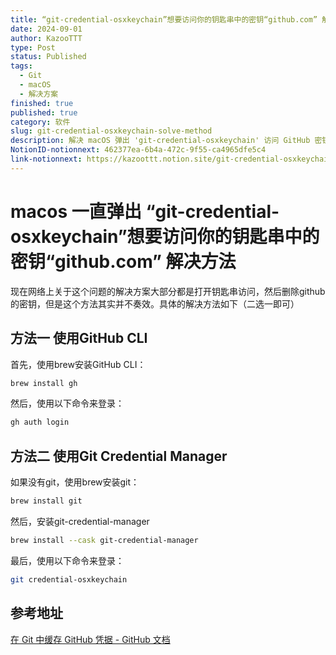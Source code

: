 ```yaml
---
title: “git-credential-osxkeychain”想要访问你的钥匙串中的密钥“github.com” 解决方法
date: 2024-09-01
author: KazooTTT
type: Post
status: Published
tags:
  - Git
  - macOS
  - 解决方案
finished: true
published: true
category: 软件
slug: git-credential-osxkeychain-solve-method
description: 解决 macOS 弹出 'git-credential-osxkeychain' 访问 GitHub 密钥的问题
NotionID-notionnext: 462377ea-6b4a-472c-9f55-ca4965dfe5c4
link-notionnext: https://kazoottt.notion.site/git-credential-osxkeychain-github-com-462377ea6b4a472c9f55ca4965dfe5c4
---
```


# macos 一直弹出 “git-credential-osxkeychain”想要访问你的钥匙串中的密钥“github.com” 解决方法

现在网络上关于这个问题的解决方案大部分都是打开钥匙串访问，然后删除github的密钥，但是这个方法其实并不奏效。具体的解决方法如下（二选一即可）

## 方法一 使用GitHub CLI

首先，使用brew安装GitHub CLI：

```bash
brew install gh
```

然后，使用以下命令来登录：

```bash
gh auth login
```

## 方法二 使用Git Credential Manager

如果没有git，使用brew安装git：

```bash
brew install git
```

然后，安装git-credential-manager

```bash
brew install --cask git-credential-manager
```

最后，使用以下命令来登录：

```bash
git credential-osxkeychain
```

## 参考地址

[在 Git 中缓存 GitHub 凭据 - GitHub 文档](https://docs.github.com/zh/get-started/getting-started-with-git/caching-your-github-credentials-in-git)
